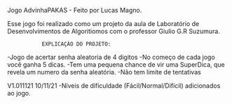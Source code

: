 Jogo AdvinhaPAKAS - Feito por Lucas Magno.

Esse jogo foi realizado como um projeto da aula de Laboratório de Desenvolvimentos de Algoritiomos com o  professor Giulio G.R Suzumura.


               EXPLICAÇÃO DO PROJETO:
-Jogo de acertar senha aleatoria de 4 digitos
-No começo de cada jogo você ganha 5 dicas.
-Tem uma pequena chance de vir uma SuperDica, que revela um numero da senha aleatória.
-Não tem limite de tentativas

V1.011121  10/11/21
-Níveis de dificuldade (Fácil/Normal/Difícil) adicionados ao jogo.
